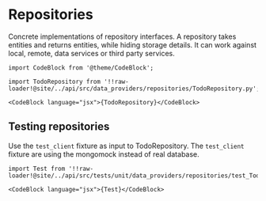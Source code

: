 # Repositories

Concrete implementations of repository interfaces. A repository takes entities and returns entities, while hiding storage details. It can work against local, remote, data services or third party services.   


```mdx-code-block
import CodeBlock from '@theme/CodeBlock';

import TodoRepository from '!!raw-loader!@site/../api/src/data_providers/repositories/TodoRepository.py';

<CodeBlock language="jsx">{TodoRepository}</CodeBlock>
```

## Testing repositories

Use the `test_client` fixture as input to TodoRepository. The `test_client` fixture are using the mongomock instead of real database. 

```mdx-code-block
import Test from '!!raw-loader!@site/../api/src/tests/unit/data_providers/repositories/test_TodoRepository.py';

<CodeBlock language="jsx">{Test}</CodeBlock>
```